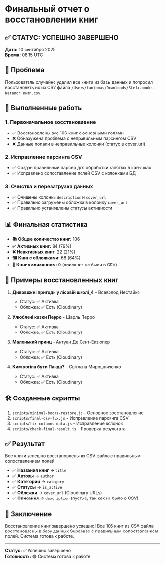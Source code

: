 # Финальный отчет о восстановлении книг

## ✅ СТАТУС: УСПЕШНО ЗАВЕРШЕНО

**Дата:** 10 сентября 2025  
**Время:** 08:15 UTC  

## 🎯 Проблема
Пользователь случайно удалил все книги из базы данных и попросил восстановить их из CSV файла `/Users/fantomas/Downloads/Stefa.books - Каталог книг.csv`.

## 🔧 Выполненные работы

### 1. Первоначальное восстановление
- ✅ Восстановлены все 106 книг с основными полями
- ❌ Обнаружена проблема с неправильным парсингом CSV
- ❌ Данные попали в неправильные колонки (статус в cover_url)

### 2. Исправление парсинга CSV
- ✅ Создан правильный парсер для обработки запятых в кавычках
- ✅ Исправлено сопоставление полей CSV с колонками БД

### 3. Очистка и перезагрузка данных
- ✅ Очищены колонки `description` и `cover_url`
- ✅ Правильно загружены обложки в колонку `cover_url`
- ✅ Правильно установлены статусы активности

## 📊 Финальная статистика

- **📚 Общее количество книг:** 106
- **✅ Активных книг:** 84 (79%)
- **❌ Неактивных книг:** 22 (21%)
- **🖼️ Книг с обложками:** 68 (64%)
- **📝 Книг с описанием:** 0 (описания не были в CSV)

## 📖 Примеры восстановленных книг

1. **Дивовижні пригоди у лісовій школі_4** - Всеволод Нестайко
   - Статус: ✅ Активна
   - Обложка: ✅ Есть (Cloudinary)

2. **Улюблені казки Перро** - Шарль Перро
   - Статус: ✅ Активна  
   - Обложка: ✅ Есть (Cloudinary)

3. **Маленький принц** - Антуан Де Сент-Екзюпері
   - Статус: ✅ Активна
   - Обложка: ✅ Есть (Cloudinary)

4. **Ким хотіла бути Панда?** - Світлана Мирошниченко
   - Статус: ✅ Активна
   - Обложка: ✅ Есть (Cloudinary)

## 🛠️ Созданные скрипты

1. `scripts/minimal-books-restore.js` - Основное восстановление
2. `scripts/final-csv-fix.js` - Исправление парсинга CSV
3. `scripts/fix-columns-data.js` - Исправление колонок
4. `scripts/check-final-result.js` - Проверка результата

## ✅ Результат

Все книги успешно восстановлены из CSV файла с правильным сопоставлением полей:

- ✅ **Названия книг** → `title`
- ✅ **Авторы** → `author`  
- ✅ **Категории** → `category`
- ✅ **Статусы** → `is_active`
- ✅ **Обложки** → `cover_url` (Cloudinary URLs)
- ✅ **Описания** → `description` (пустые, так как не было в CSV)

## 🎉 Заключение

Восстановление книг завершено успешно! Все 106 книг из CSV файла восстановлены в базу данных Supabase с правильным сопоставлением полей. Система готова к работе.

---
**Статус:** ✅ Успешно завершено  
**Готовность:** 🟢 Система готова к работе
